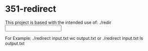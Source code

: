 # 351-redirect
This project is based with the intended use of:
./redir <input file> <command> <command arguments> <output file>

For Example:
./redirect input.txt wc output.txt
or
./redirect input.txt ls output.txt
